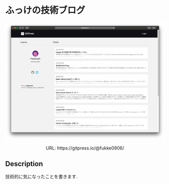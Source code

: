 # ふっけの技術ブログ

!['スクリーンショット'](./images/screenshot.png)

<p align='center'>URL:  https://gitpress.io/@fukke0906/ </p>

## Description
技術的に気になったことを書きます.  